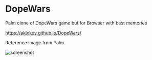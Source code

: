 # DopeWars
Palm clone of DopeWars game but for Browser with best memories

https://aklokov.github.io/DopeWars/

Reference image from Palm.

![screenshot](https://aklokov.github.io/DopeWars/dopewars.png "Reference")
